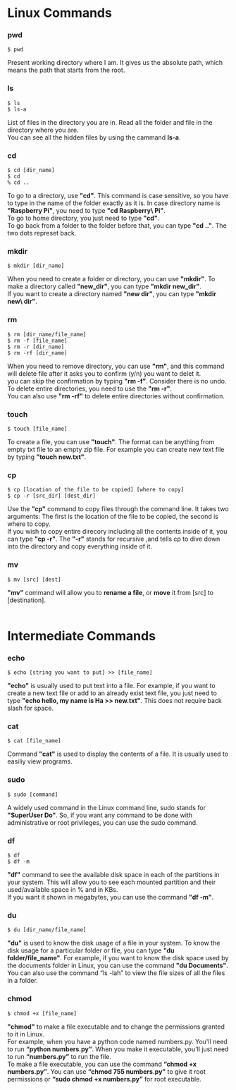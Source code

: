 # Linux Commands
### pwd
```
$ pwd
```
Present working directory where I am. It gives us the absolute path, which means the path that starts from the root.


### ls
```
$ ls
$ ls-a
```
List of files in the directory you are in. Read all the folder and file in the directory where you are.\
You can see all the hidden files by using the cammand **ls-a**.

### cd
```
$ cd [dir_name]
$ cd
% cd ..
```
To go to a directory, use **"cd"**. This command is case sensitive, so you have to type in the name of the folder exactly as it is.
In case directory name is **"Raspberry Pi"**, you need to type **"cd Raspberry\\ Pi"**.\
To go to home directory, you just need to type **"cd"**.\
To go back from a folder to the folder before that, you can type **"cd .."**. The two dots represet back.

### mkdir
```
$ mkdir [dir_name]
```
When you need to create a folder or directory, you can use **"mkdir"**. To make a directory called **"new_dir"**, you can type **"mkdir new_dir"**.\
If you want to create a directory named **"new dir"**, you can type **"mkdir new\ dir"**.

### rm
```
$ rm [dir_name/file_name]
$ rm -f [file_name]
$ rm -r [dir_name]
$ rm -rf [dir_name]
```
When you need to remove directory, you can use **"rm"**, and this command will delete file after it asks you to confirm (y/n) you want to delet it.\
you can skip the confirmation by typing **"rm -f"**. Consider there is no undo.\
To delete entire directories, you need to use the **"rm -r"**.\
You can also use **"rm -rf"** to delete entire directories without confirmation.

### touch
```
$ touch [file_name]
```
To create a file, you can use **"touch"**. The format can be anything from empty txt file to an empty zip file. For example you can create new text file by typing **"touch new.txt"**.

### cp
```
$ cp [location of the file to be copied] [where to copy]
$ cp -r [src_dir] [dest_dir]
```
Use the **"cp"** command to copy files through the command line. It takes two arguments: The first is the location of the file to be copied, the second is where to copy.\
If you wish to copy entire direcory including all the contents inside of it, you can type **"cp -r"**. The **"-r"** stands for recursive ,and tells cp to dive down into the directory and copy everything inside of it.

### mv
```
$ mv [src] [dest]
```
**"mv"** command will allow you to **rename a file**, or **move** it from [src] to [destination].\
<br/>

# Intermediate Commands
### echo
```
$ echo [string you want to put] >> [file_name]
```
**"echo"** is usually used to put text into a file. For example, if you want to create a new text file or add to an already exist text file, you just need to type **"echo hello, my name is Ha >> new.txt"**. This does not require back slash for space.

### cat
```
$ cat [file_name]
```
Command **"cat"** is used to display the contents of a file. It is usually used to easiliy view programs.

### sudo
```
$ sudo [command]
```
A widely used command in the Linux command line, sudo stands for **"SuperUser Do"**. So, if you want any command to be done with administrative or root privileges, you can use the sudo command.

### df
```
$ df
$ df -m
```
**"df"** command to see the available disk space in each of the partitions in your system. This will allow you to see each mounted partition and their used/available space in % and in KBs.\
If you want it shown in megabytes, you can use the command **"df -m"**.

### du
```
$ du [dir_name/file_name]
```
**"du"** is used to know the disk usage of a file in your system. To know the disk usage for a particular folder or file, you can type **"du folder/file_name"**. For example, if you want to know the disk space used by the documents folder in Linux, you can use the command **"du Documents"**. You can also use the command “ls -lah” to view the file sizes of all the files in a folder.

### chmod
```
$ chmod +x [file_name]
```
**"chmod"** to make a file executable and to change the permissions granted to it in Linux.\
For example, when you have a python code named numbers.py. You'll need to run **“python numbers.py”**. When you make it executable, you'll just need to run **“numbers.py”** to run the file.\
To make a file executable, you can use the command **“chmod +x numbers.py”**. You can use **“chmod 755 numbers.py”** to give it root permissions or **“sudo chmod +x numbers.py”** for root executable.

